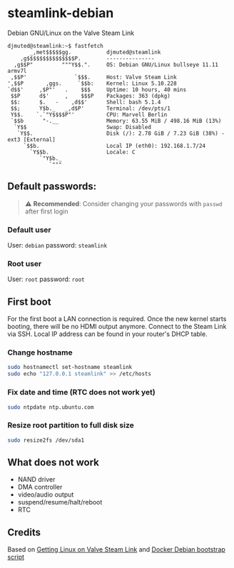 # steamlink-debian
Debian GNU/Linux on the Valve Steam Link

```
djmuted@steamlink:~$ fastfetch
       _,met$$$$$gg.           djmuted@steamlink
    ,g$$$$$$$$$$$$$$$P.        ---------------
  ,g$$P"         """Y$$.".     OS: Debian GNU/Linux bullseye 11.11 armv7l
 ,$$P'               `$$$.     Host: Valve Steam Link
',$$P       ,ggs.     `$$b:    Kernel: Linux 5.10.228
`d$$'     ,$P"'   .    $$$     Uptime: 10 hours, 40 mins
 $$P      d$'     ,    $$$P    Packages: 363 (dpkg)
 $$:      $.   -    ,d$$'      Shell: bash 5.1.4
 $$;      Y$b._   _,d$P'       Terminal: /dev/pts/1
 Y$$.    `.`"Y$$$$P"'          CPU: Marvell Berlin
 `$$b      "-.__               Memory: 63.55 MiB / 498.16 MiB (13%)
  `Y$$                         Swap: Disabled
   `Y$$.                       Disk (/): 2.78 GiB / 7.23 GiB (38%) - ext3 [External]
     `$$b.                     Local IP (eth0): 192.168.1.7/24
       `Y$$b.                  Locale: C
          `"Y$b._
             `"""
```

## Default passwords:

> :warning: **Recommended**: Consider changing your passwords with `passwd` after first login

### Default user
User: `debian`
password: `steamlink`

### Root user
User: `root`
password: `root`

## First boot
For the first boot a LAN connection is required. Once the new kernel starts booting, there will be no HDMI output anymore. Connect to the Steam Link via SSH. Local IP address can be found in your router's DHCP table. 

### Change hostname
```bash
sudo hostnamectl set-hostname steamlink
sudo echo "127.0.0.1 steamlink" >> /etc/hosts
```

### Fix date and time (RTC does not work yet)
```bash
sudo ntpdate ntp.ubuntu.com
```

### Resize root partition to full disk size
```bash
sudo resize2fs /dev/sda1
```

## What does not work
- NAND driver
- DMA controller
- video/audio output
- suspend/resume/halt/reboot
- RTC

## Credits
Based on [Getting Linux on Valve Steam Link](https://heap.ovh/getting-linux-on-valve-steam-link.html) and [Docker Debian bootstrap script](https://github.com/copy/v86)
